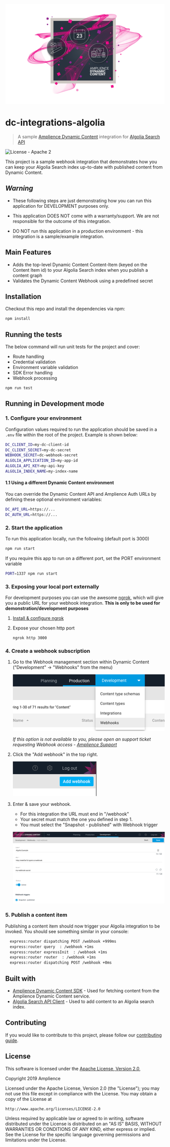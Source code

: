 [![Amplience Dynamic Content](media/header.png)](https://amplience.com/dynamic-content)

# dc-integrations-algolia

> A sample [Amplience Dynamic Content]((https://amplience.com/dynamic-content)) integration for [Algolia Search API](https://www.algolia.com/products/search/)

![License - Apache 2](https://img.shields.io/badge/license-Apache%202-blue.svg)

This project is a sample webhook integration that demonstrates how you can keep your Algolia Search index up-to-date with published content from Dynamic Content.

## _Warning_ 

* These following steps are just demonstrating how you can run this application for DEVELOPMENT purposes only.

* This application DOES NOT come with a warranty/support. We are not responsible for the outcome of this integration.

* DO NOT run this application in a production environment - this integration is a sample/example integration.

## Main Features

* Adds the top-level Dynamic Content Content-Item (keyed on the Content Item id) to your Algolia Search index when you publish a content graph
* Validates the Dynamic Content Webhook using a predefined secret

## Installation

Checkout this repo and install the dependencies via npm:

``` sh
npm install 
```

## Running the tests
The below command will run unit tests for the project and cover:
* Route handling
* Credential validation
* Environment variable validation
* SDK Error handling
* Webhook processing

```bash
npm run test
```

## Running in Development mode 

### 1. Configure your environment

Configuration values required to run the application should be saved in a `.env` file within the root of the project. Example is shown below:

```bash
DC_CLIENT_ID=my-dc-client-id
DC_CLIENT_SECRET=my-dc-secret
WEBHOOK_SECRET=dc-webhook-secret
ALGOLIA_APPLICATION_ID=my-app-id
ALGOLIA_API_KEY=my-api-key
ALGOLIA_INDEX_NAME=my-index-name
```

#### 1.1 Using a different Dynamic Content environment
You can override the Dynamic Content API and Amplience Auth URLs by defining these optional environment variables:
```bash
DC_API_URL=https://...
DC_AUTH_URL=https://...
```

### 2. Start the application
To run this application locally, run the following (default port is 3000)

```bash
npm run start
```

If you require this app to run on a different port, set the PORT environment variable

```bash
PORT=1337 npm run start 
``` 

### 3. Exposing your local port externally

For development purposes you can use the awesome [ngrok](https://ngrok.com/), which will give you a public URL for your webhook integration. **This is only to be used for demonstration/development purposes**

1. [Install & configure ngrok](https://ngrok.com/download)

2. Expose your chosen http port
    ```bash
    ngrok http 3000
    ```

### 4. Create a webhook subscription

1. Go to the Webhook management section within Dynamic Content ("Development" -> "Webhooks" from the menu) 
  
    ![DC - Webhook menu](media/dc-webhook-menu.png)
    
    _If this option is not available to you, please open an support ticket requesting Webhook access - [Amplience Support](https://support.amplience.com/)_
2. Click the "Add webhook" in the top right.

    ![DC - Add webhook button](media/dc-add-webhook-button.png)

3. Enter & save your webhook.
    * For this integration the URL must end in "/webhook"
    * Your secret must match the one you defined in step 1.
    * You must select the "Snapshot - published" with Webhook trigger 

    ![DC - Add Webhook Form](media/dc-add-webhook-form.png)


### 5. Publish a content item

Publishing a content item should now trigger your Algolia integration to be invoked. You should see something similar in your console:

```bash
  express:router dispatching POST /webhook +999ms
  express:router query  : /webhook +1ms
  express:router expressInit  : /webhook +1ms
  express:router router  : /webhook +1ms
  express:router dispatching POST /webhook +0ms
```

## Built with
* [Amplience Dynamic Content SDK](https://www.npmjs.com/package/dc-management-sdk-js) - Used for fetching content from the Amplience Dynamic Content service.
* [Algolia Search API Client](https://www.npmjs.com/package/algoliasearch) - Used to add content to an Algolia search index.

## Contributing

If you would like to contribute to this project, please follow our [contributing guide](./CONTRIBUTING.md).

## License

This software is licensed under the [Apache License, Version 2.0](http://www.apache.org/licenses/LICENSE-2.0),

Copyright 2019 Amplience

Licensed under the Apache License, Version 2.0 (the "License");
you may not use this file except in compliance with the License.
You may obtain a copy of the License at

    http://www.apache.org/licenses/LICENSE-2.0

Unless required by applicable law or agreed to in writing, software
distributed under the License is distributed on an "AS IS" BASIS,
WITHOUT WARRANTIES OR CONDITIONS OF ANY KIND, either express or implied.
See the License for the specific language governing permissions and
limitations under the License.
